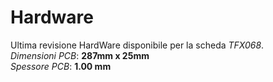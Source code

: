 # Hardware
Ultima revisione HardWare disponibile per la scheda *TFX068*.</br>
*Dimensioni PCB*: **287mm x 25mm**</br>
*Spessore PCB*: **1.00 mm**</br>